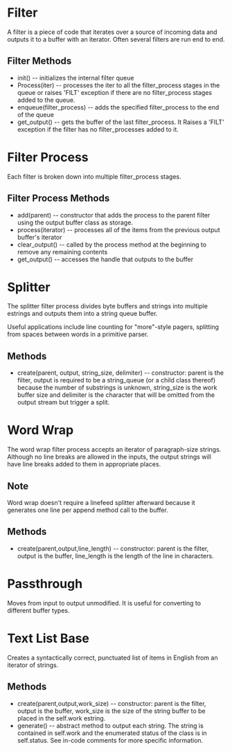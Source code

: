 # Filter
A filter is a piece of code that iterates over a source of incoming data and outputs it to a buffer with an iterator. Often several filters are run end to end.

## Filter Methods
* init() -- initializes the internal filter queue
* Process(iter) -- processes the iter to all the filter_process stages in the queue or raises 'FILT' exception if there are no filter_process stages added to the queue.
* enqueue(filter_process) -- adds the specified filter_process to the end of the queue
* get_output() -- gets the buffer of the last filter_process. It Raises a 'FILT' exception if the filter has no filter_processes added to it.

# Filter Process
Each filter is broken down into multiple filter_process stages.

## Filter Process Methods
* add(parent) -- constructor that adds the process to the parent filter using the output buffer class as storage.
* process(iterator) -- processes all of the items from the previous output buffer's iterator
* clear_output() -- called by the process method at the beginning to remove any remaining contents
* get_output() -- accesses the handle that outputs to the buffer

# Splitter
The splitter filter process divides byte buffers and strings into multiple estrings and outputs them into a string queue buffer.

Useful applications include line counting for "more"-style pagers, splitting from spaces between words in a primitive parser.

## Methods
* create(parent, output, string_size, delimiter) -- constructor: parent is the filter, output is required to be a string_queue (or a child class thereof) because the number of substrings is unknown, string_size is the work buffer size and delimiter is the character that will be omitted from the output stream but trigger a split.

# Word Wrap
The word wrap filter process accepts an iterator of paragraph-size strings. Although no line breaks are allowed in the inputs, the output strings will have line breaks added to them in appropriate places.

## Note
Word wrap doesn't require a linefeed splitter afterward because it generates one line per append method call to the buffer.

## Methods
* create(parent,output,line_length) -- constructor: parent is the filter, output is the buffer, line_length is the length of the line in characters.

# Passthrough
Moves from input to output unmodified. It is useful for converting to different buffer types.

# Text List Base
Creates a syntactically correct, punctuated list of items in English from an iterator of strings.

## Methods
* create(parent,output,work_size) -- constructor: parent is the filter, output is the buffer, work_size is the size of the string buffer to be placed in the self.work estring.
* generate() -- abstract method to output each string. The string is contained in self.work and the enumerated status of the class is in self.status. See in-code comments for more specific information.
